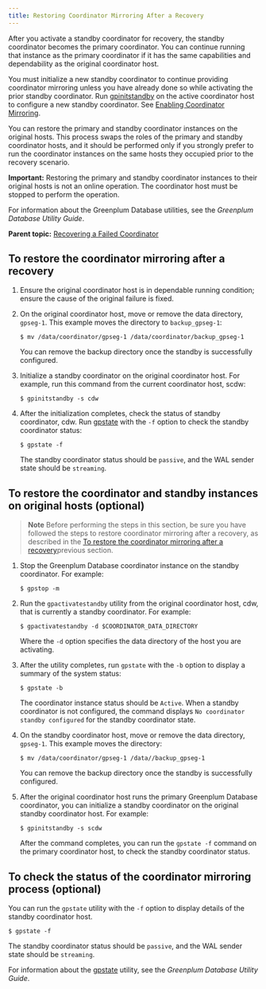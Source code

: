 ```yaml
---
title: Restoring Coordinator Mirroring After a Recovery 
---
```


After you activate a standby coordinator for recovery, the standby coordinator becomes the primary coordinator. You can continue running that instance as the primary coordinator if it has the same capabilities and dependability as the original coordinator host.

You must initialize a new standby coordinator to continue providing coordinator mirroring unless you have already done so while activating the prior standby coordinator. Run [gpinitstandby](../../../utility_guide/ref/gpinitstandby.html) on the active coordinator host to configure a new standby coordinator. See [Enabling Coordinator Mirroring](g-enabling-master-mirroring.html).

You can restore the primary and standby coordinator instances on the original hosts. This process swaps the roles of the primary and standby coordinator hosts, and it should be performed only if you strongly prefer to run the coordinator instances on the same hosts they occupied prior to the recovery scenario.

**Important:** Restoring the primary and standby coordinator instances to their original hosts is not an online operation. The coordinator host must be stopped to perform the operation.

For information about the Greenplum Database utilities, see the *Greenplum Database Utility Guide*.

**Parent topic:** [Recovering a Failed Coordinator](../../highavail/topics/g-recovering-a-failed-master.html)

## <a id="topic_us3_md4_npb"></a>To restore the coordinator mirroring after a recovery 

1.  Ensure the original coordinator host is in dependable running condition; ensure the cause of the original failure is fixed.
2.  On the original coordinator host, move or remove the data directory, `gpseg-1`. This example moves the directory to `backup_gpseg-1`:

    ```
    $ mv /data/coordinator/gpseg-1 /data/coordinator/backup_gpseg-1
    ```

    You can remove the backup directory once the standby is successfully configured.

3.  Initialize a standby coordinator on the original coordinator host. For example, run this command from the current coordinator host, scdw:

    ```
    $ gpinitstandby -s cdw
    ```

4.  After the initialization completes, check the status of standby coordinator, cdw. Run [gpstate](../../../utility_guide/ref/gpstate.html) with the `-f` option to check the standby coordinator status:

    ```
    $ gpstate -f
    ```

    The standby coordinator status should be `passive`, and the WAL sender state should be `streaming`.


## <a id="topic_dr3_ld4_npb"></a>To restore the coordinator and standby instances on original hosts \(optional\) 

> **Note** Before performing the steps in this section, be sure you have followed the steps to restore coordinator mirroring after a recovery, as described in the [To restore the coordinator mirroring after a recovery](#topic_us3_md4_npb)previous section.

1.  Stop the Greenplum Database coordinator instance on the standby coordinator. For example:

    ```
    $ gpstop -m
    ```

2.  Run the `gpactivatestandby` utility from the original coordinator host, cdw, that is currently a standby coordinator. For example:

    ```
    $ gpactivatestandby -d $COORDINATOR_DATA_DIRECTORY
    ```

    Where the `-d` option specifies the data directory of the host you are activating.

3.  After the utility completes, run `gpstate` with the `-b` option to display a summary of the system status:

    ```
    $ gpstate -b
    ```

    The coordinator instance status should be `Active`. When a standby coordinator is not configured, the command displays `No coordinator standby configured` for the standby coordinator state.

4.  On the standby coordinator host, move or remove the data directory, `gpseg-1`. This example moves the directory:

    ```
    $ mv /data/coordinator/gpseg-1 /data//backup_gpseg-1
    ```

    You can remove the backup directory once the standby is successfully configured.

5.  After the original coordinator host runs the primary Greenplum Database coordinator, you can initialize a standby coordinator on the original standby coordinator host. For example:

    ```
    $ gpinitstandby -s scdw
    ```

    After the command completes, you can run the `gpstate -f` command on the primary coordinator host, to check the standby coordinator status.


## <a id="topic_i1h_kd4_npb"></a>To check the status of the coordinator mirroring process \(optional\) 

You can run the `gpstate` utility with the `-f` option to display details of the standby coordinator host.

```
$ gpstate -f
```

The standby coordinator status should be `passive`, and the WAL sender state should be `streaming`.

For information about the [gpstate](../../../utility_guide/ref/gpstate.html) utility, see the *Greenplum Database Utility Guide*.

